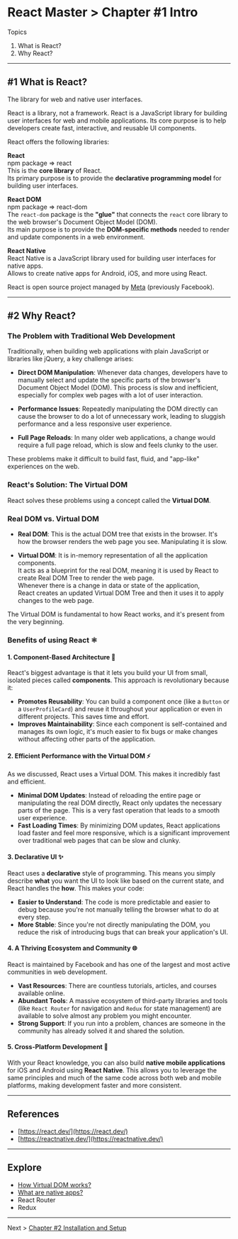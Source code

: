 # React Master > Chapter #1 Intro

Topics

1. What is React?
2. Why React?

---

## #1 What is React?

The library for web and native user interfaces.

React is a library, not a framework. React is a JavaScript library for building user interfaces for web and mobile applications. Its core purpose is to help developers create fast, interactive, and reusable UI components.

React offers the following libraries:

**React**  
npm package => react  
This is the **core library** of React.  
Its primary purpose is to provide the **declarative programming model** for building user interfaces.

**React DOM**  
npm package => react-dom  
The `react-dom` package is the **"glue"** that connects the `react` core library to the web browser's Document Object Model (DOM).  
Its main purpose is to provide the **DOM-specific methods** needed to render and update components in a web environment.

**React Native**  
React Native is a JavaScript library used for building user interfaces for native apps.  
Allows to create native apps for Android, iOS, and more using React.

React is open source project managed by [Meta](https://www.meta.com/) (previously Facebook).

---

## #2 Why React?

### The Problem with Traditional Web Development

Traditionally, when building web applications with plain JavaScript or libraries like jQuery, a key challenge arises:

* **Direct DOM Manipulation**: Whenever data changes, developers have to manually select and update the specific parts of the browser's Document Object Model (DOM). This process is slow and inefficient, especially for complex web pages with a lot of user interaction.

* **Performance Issues**: Repeatedly manipulating the DOM directly can cause the browser to do a lot of unnecessary work, leading to sluggish performance and a less responsive user experience.

* **Full Page Reloads**: In many older web applications, a change would require a full page reload, which is slow and feels clunky to the user.

These problems make it difficult to build fast, fluid, and "app-like" experiences on the web.

### React's Solution: The Virtual DOM

React solves these problems using a concept called the **Virtual DOM**.

### Real DOM vs. Virtual DOM

* **Real DOM**:
This is the actual DOM tree that exists in the browser. It's how the browser renders the web page you see. Manipulating it is slow.

* **Virtual DOM**:
It is in-memory representation of all the application components.  
It acts as a blueprint for the real DOM, meaning it is used by React
to create Real DOM Tree to render the web page.  
Whenever there is a change in data or state of the application,  
React creates an updated Virtual DOM Tree and then it uses it to apply changes to the web page.

The Virtual DOM is fundamental to how React works, and it's present from the very beginning.

### Benefits of using React ⚛️

#### 1. **Component-Based Architecture** 🧩

React's biggest advantage is that it lets you build your UI from small, isolated pieces called **components**. This approach is revolutionary because it:

* **Promotes Reusability**: You can build a component once (like a `Button` or a `UserProfileCard`) and reuse it throughout your application or even in different projects. This saves time and effort.
* **Improves Maintainability**: Since each component is self-contained and manages its own logic, it's much easier to fix bugs or make changes without affecting other parts of the application.

#### 2. **Efficient Performance with the Virtual DOM** ⚡️

As we discussed, React uses a Virtual DOM. This makes it incredibly fast and efficient.

* **Minimal DOM Updates**: Instead of reloading the entire page or manipulating the real DOM directly, React only updates the necessary parts of the page. This is a very fast operation that leads to a smooth user experience.
* **Fast Loading Times**: By minimizing DOM updates, React applications load faster and feel more responsive, which is a significant improvement over traditional web pages that can be slow and clunky.

#### 3. **Declarative UI** ✨

React uses a **declarative** style of programming. This means you simply describe **what** you want the UI to look like based on the current state, and React handles the **how**. This makes your code:

* **Easier to Understand**: The code is more predictable and easier to debug because you're not manually telling the browser what to do at every step.
* **More Stable**: Since you're not directly manipulating the DOM, you reduce the risk of introducing bugs that can break your application's UI.

#### 4. **A Thriving Ecosystem and Community** 🌐

React is maintained by Facebook and has one of the largest and most active communities in web development.

* **Vast Resources**: There are countless tutorials, articles, and courses available online.
* **Abundant Tools**: A massive ecosystem of third-party libraries and tools (like `React Router` for navigation and `Redux` for state management) are available to solve almost any problem you might encounter.
* **Strong Support**: If you run into a problem, chances are someone in the community has already solved it and shared the solution.

#### 5. **Cross-Platform Development** 📱

With your React knowledge, you can also build **native mobile applications** for iOS and Android using **React Native**. This allows you to leverage the same principles and much of the same code across both web and mobile platforms, making development faster and more consistent.

---

## References

- [https://react.dev/](https://react.dev/)
- [https://reactnative.dev/](https://reactnative.dev/)

---

## Explore

- [How Virtual DOM works?](dd-Virtual-DOM.md)
- [What are native apps?](dd-Native-Apps.md)
- React Router
- Redux

---

Next > [Chapter #2 Installation and Setup](2-Installation-and-Setup.md)
